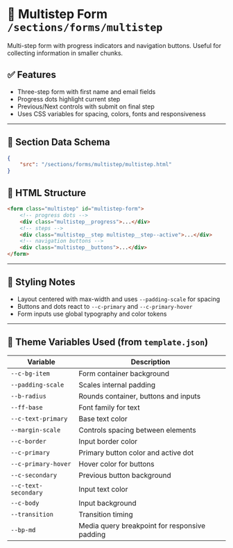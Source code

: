 # 📂 Multistep Form `/sections/forms/multistep`

Multi-step form with progress indicators and navigation buttons. Useful for collecting information in smaller chunks.

## ✅ Features

-   Three-step form with first name and email fields
-   Progress dots highlight current step
-   Previous/Next controls with submit on final step
-   Uses CSS variables for spacing, colors, fonts and responsiveness

---

## 🧾 Section Data Schema

```json
{
	"src": "/sections/forms/multistep/multistep.html"
}
```

## 🧱 HTML Structure

```html
<form class="multistep" id="multistep-form">
	<!-- progress dots -->
	<div class="multistep__progress">...</div>
	<!-- steps -->
	<div class="multistep__step multistep__step--active">...</div>
	<!-- navigation buttons -->
	<div class="multistep__buttons">...</div>
</form>
```

---

## 🎨 Styling Notes

-   Layout centered with max-width and uses `--padding-scale` for spacing
-   Buttons and dots react to `--c-primary` and `--c-primary-hover`
-   Form inputs use global typography and color tokens

---

## 🧩 Theme Variables Used (from `template.json`)

| Variable             | Description                                   |
| -------------------- | --------------------------------------------- |
| `--c-bg-item`        | Form container background                     |
| `--padding-scale`    | Scales internal padding                       |
| `--b-radius`         | Rounds container, buttons and inputs          |
| `--ff-base`          | Font family for text                          |
| `--c-text-primary`   | Base text color                               |
| `--margin-scale`     | Controls spacing between elements             |
| `--c-border`         | Input border color                            |
| `--c-primary`        | Primary button color and active dot           |
| `--c-primary-hover`  | Hover color for buttons                       |
| `--c-secondary`      | Previous button background                    |
| `--c-text-secondary` | Input text color                              |
| `--c-body`           | Input background                              |
| `--transition`       | Transition timing                             |
| `--bp-md`            | Media query breakpoint for responsive padding |
